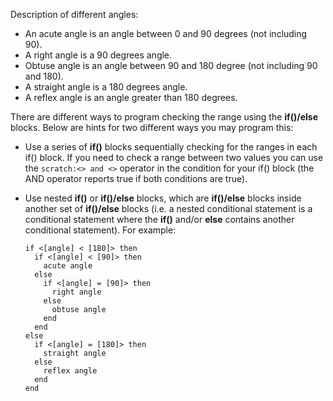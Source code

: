 Description of different angles:

-   An acute angle is an angle between 0 and 90 degrees (not including 90).
-   A right angle is a 90 degrees angle.
-   Obtuse angle is an angle between 90 and 180 degree (not including 90 and 180).
-   A straight angle is a 180 degrees angle.
-   A reflex angle is an angle greater than 180 degrees.

There are different ways to program checking the range using the **if()/else** blocks.
Below are hints for two different ways you may program this:

-   Use a series of **if()** blocks sequentially checking for the ranges in each if() block.
    If you need to check a range between two values you can use the `scratch:<> and <>` operator in the condition for your if() block (the AND operator reports true if both conditions are true).

-   Use nested **if()** or **if()/else** blocks, which are **if()/else** blocks inside another set of **if()/else** blocks (i.e. a nested conditional statement is a conditional statement where the **if()** and/or **else** contains another conditional statement).
    For example:

    ```scratch:
    if <[angle] < [180]> then
      if <[angle] < [90]> then
        acute angle
      else
        if <[angle] = [90]> then
          right angle
        else
          obtuse angle
        end
      end
    else
      if <[angle] = [180]> then
        straight angle
      else
        reflex angle
      end
    end
    ```
